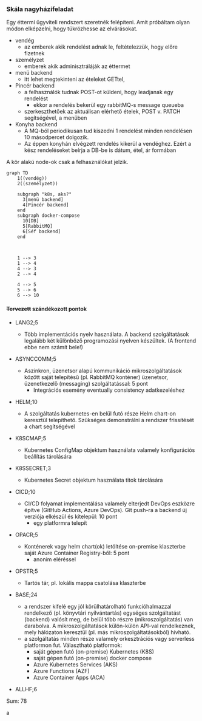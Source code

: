 ### Skála nagyházifeladat
Egy éttermi ügyviteli rendszert szeretnék felépíteni. Amit próbáltam olyan módon elképzelni, hogy tükrözhesse az elvárásokat.
  -  vendég
     -  az emberek akik rendelést adnak le, feltételezzük, hogy előre fizetnek
  -  személyzet
     -  emberek akik adminisztráláják az éttermet
  -  menü backend
     -  itt lehet megtekinteni az ételeket GETtel,
  -  Pincér backend
     - a felhasználók tudnak POST-ot küldeni, hogy leadjanak egy rendelést
       - ekkor a rendelés bekerül egy rabbitMQ-s  message queueba
     - szerkeszthetőek az aktuálisan elérhető ételek, POST v. PATCH segítségével, a menüben
  -  Konyha backend
     -  A MQ-ból periodikusan tud kiszedni 1 rendelést minden rendelésen 10 másodpercet dolgozik.
     -  Az éppen konyhán elvégzett rendelés kikerül a vendéghez. Ezért a kész rendeléseket beírja a DB-be is dátum, étel, ár formában
<div style="page-break-after: always;"></div>

A kör alakú node-ok csak a felhasználókat jelzik.


```mermaid
graph TD
    1((vendég))
    2((személyzet))

    subgraph "k8s, aks?"
      3[menü backend]
      4[Pincér backend]
    end
    subgraph docker-compose
      10[DB]
      5[RabbitMQ]
      6[Séf backend]
    end
    
    
    
    1 --> 3
    1 --> 4
    4 --> 3
    2 --> 4
  
    4 --> 5
    5 --> 6
    6 --> 10

```

#### ~~Tervezett~~ szándékozott pontok


- LANG2;5
  - Több implementációs nyelv használata. A backend szolgáltatások legalább két különböző programozási nyelven készültek. (A frontend ebbe nem számít bele!)
- ASYNCCOMM;5
  - Aszinkron, üzenetsor alapú kommunikáció mikroszolgáltatások között saját telepítésű (pl. RabbitMQ konténer) üzenetsor, üzenetkezelő (messaging) szolgáltatással: 5 pont
    - Integrációs esemény eventually consistency adatkezeléshez
- HELM;10
  - A szolgáltatás kubernetes-en belül futó része Helm chart-on keresztül telepíthető. Szükséges demonstrálni a rendszer frissítését a chart segítségével
- K8SCMAP;5
  - Kubernetes ConfigMap objektum használata valamely konfigurációs beállítás tárolására
- K8SSECRET;3
  - Kubernetes Secret objektum használata titok tárolására
- CICD;10
  - CI/CD folyamat implementálása valamely elterjedt DevOps eszközre építve (GitHub Actions, Azure DevOps). Git push-ra a backend új verziója elkészül és kitelepül: 10 pont
    - egy platformra telepít
- OPACR;5
  - Konténerek vagy helm chart(ok) letöltése on-premise klaszterbe saját Azure Container Registry-ből: 5 pont
    - anonim eléréssel
- OPSTR;5
  - Tartós tár, pl. lokális mappa csatolása klaszterbe
- BASE;24
  - a rendszer kifelé egy jól körülhatárolható funkcióhalmazzal rendelkező (pl. könyvtári nyilvántartás) egységes szolgáltatást (backend) valósít meg,
de belül több részre (mikroszolgáltatás) van darabolva. A mikroszolgáltatások külön-külön API-val rendelkeznek, mely hálózaton keresztül (pl. más mikroszolgáltatásokból) hívható.
  - a szolgáltatás minden része valamely orkesztrációs vagy serverless platformon fut. Választható platformok:
    - saját gépen futó (on-premise) Kubernetes (K8S)
    - saját gépen futó (on-premise) docker compose
    - Azure Kubernetes Services (AKS)
    - Azure Functions (AZF)
    - Azure Container Apps (ACA)

- ALLHF;6

Sum: 78


a